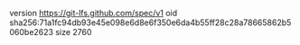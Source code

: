 version https://git-lfs.github.com/spec/v1
oid sha256:71a1fc94db93e45e098e6d8e6f350e6da4b55ff28c28a78665862b5060be2623
size 2760
